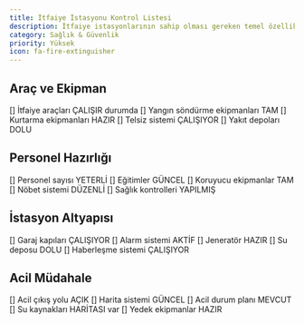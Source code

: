 ```yaml
---
title: İtfaiye İstasyonu Kontrol Listesi
description: İtfaiye istasyonlarının sahip olması gereken temel özellikler
category: Sağlık & Güvenlik
priority: Yüksek
icon: fa-fire-extinguisher
---
```


## Araç ve Ekipman

[] İtfaiye araçları ÇALIŞIR durumda
[] Yangın söndürme ekipmanları TAM
[] Kurtarma ekipmanları HAZIR
[] Telsiz sistemi ÇALIŞIYOR
[] Yakıt depoları DOLU

## Personel Hazırlığı

[] Personel sayısı YETERLİ
[] Eğitimler GÜNCEL
[] Koruyucu ekipmanlar TAM
[] Nöbet sistemi DÜZENLİ
[] Sağlık kontrolleri YAPILMIŞ

## İstasyon Altyapısı

[] Garaj kapıları ÇALIŞIYOR
[] Alarm sistemi AKTİF
[] Jeneratör HAZIR
[] Su deposu DOLU
[] Haberleşme sistemi ÇALIŞIYOR

## Acil Müdahale

[] Acil çıkış yolu AÇIK
[] Harita sistemi GÜNCEL
[] Acil durum planı MEVCUT
[] Su kaynakları HARİTASI var
[] Yedek ekipmanlar HAZIR
